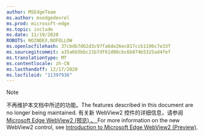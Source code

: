 ```yaml
---
author: MSEdgeTeam
ms.author: msedgedevrel
ms.prod: microsoft-edge
ms.topic: include
ms.date: 11/19/2020
ROBOTS: NOINDEX,NOFOLLOW
ms.openlocfilehash: 37cbdb7d62d3c97fa6de26ec817ccb1196c7e33f
ms.sourcegitcommit: a35a6b5bbc21b7df61d08cbc6b074b5325ad4fef
ms.translationtype: MT
ms.contentlocale: zh-CN
ms.lasthandoff: 12/17/2020
ms.locfileid: "11397936"
---
```

> [!NOTE]
> <span data-ttu-id="7dcb6-101">不再维护本文档中所述的功能。</span><span class="sxs-lookup"><span data-stu-id="7dcb6-101">The features described in this document are no longer being maintained.</span></span> <span data-ttu-id="7dcb6-102">有关新 WebView2 控件的详细信息，请参阅[Microsoft Edge WebView2 (预览) 。 ][MicrosoftEdgeWebview2Index]</span><span class="sxs-lookup"><span data-stu-id="7dcb6-102">For more information on the new WebView2 control, see [Introduction to Microsoft Edge WebView2 (Preview)][MicrosoftEdgeWebview2Index].</span></span>  

<!-- image links -->  

<!-- links -->  

[MicrosoftEdgeWebview2Index]: /microsoft-edge/webview2/index "Microsoft Edge () WebView2 (预览版) "
